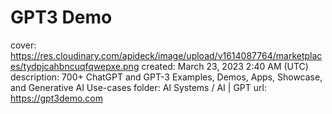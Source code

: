 # GPT3 Demo

cover: https://res.cloudinary.com/apideck/image/upload/v1614087764/marketplaces/tydpjcahbncuqfqwepxe.png
created: March 23, 2023 2:40 AM (UTC)
description: 700+ ChatGPT and GPT-3 Examples, Demos, Apps, Showcase, and Generative AI Use-cases
folder: AI Systems / AI | GPT
url: https://gpt3demo.com